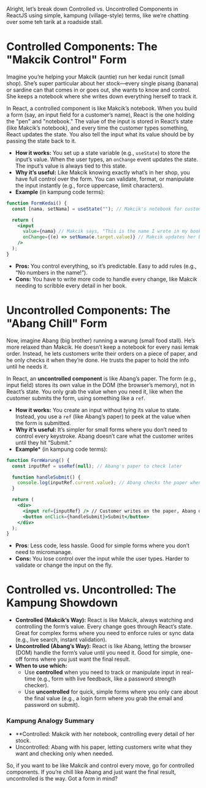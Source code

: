 Alright, let’s break down Controlled vs. Uncontrolled Components in ReactJS using simple, kampung (village-style) terms, like we’re chatting over some teh tarik at a roadside stall.

# Controlled Components: The "Makcik Control" Form
Imagine you’re helping your Makcik (auntie) run her kedai runcit (small shop). She’s super particular about her stock—every single pisang (banana) or sardine can that comes in or goes out, she wants to know and control. She keeps a notebook where she writes down everything herself to track it.

In React, a controlled component is like Makcik’s notebook. When you build a form (say, an input field for a customer’s name), React is the one holding the "pen" and "notebook." The value of the input is stored in React’s state (like Makcik’s notebook), and every time the customer types something, React updates the state. You also tell the input what its value should be by passing the state back to it.
* **How it works:** You set up a state variable (e.g., `useState`) to store the input’s value. When the user types, an `onChange` event updates the state. The input’s value is always tied to this state.
* **Why it’s useful:** Like Makcik knowing exactly what’s in her shop, you have full control over the form. You can validate, format, or manipulate the input instantly (e.g., force uppercase, limit characters).
* **Example** (in kampung code terms):
```jsx
function FormKedai() {
  const [nama, setNama] = useState(""); // Makcik's notebook for customer's name

  return (
    <input
      value={nama} // Makcik says, "This is the name I wrote in my book"
      onChange={(e) => setNama(e.target.value)} // Makcik updates her book when customer types
    />
  );
}
```
* **Pros:** You control everything, so it’s predictable. Easy to add rules (e.g., “No numbers in the name!”).
* **Cons:** You have to write more code to handle every change, like Makcik needing to scribble every detail in her book.

# Uncontrolled Components: The "Abang Chill" Form
Now, imagine Abang (big brother) running a warung (small food stall). He’s more relaxed than Makcik. He doesn’t keep a notebook for every nasi lemak order. Instead, he lets customers write their orders on a piece of paper, and he only checks it when they’re done. He trusts the paper to hold the info until he needs it.

In React, an **uncontrolled component** is like Abang’s paper. The form (e.g., input field) stores its own value in the DOM (the browser’s memory), not in React’s state. You only grab the value when you need it, like when the customer submits the form, using something like a `ref`.
* **How it works:** You create an input without tying its value to state. Instead, you use a `ref` (like Abang’s paper) to peek at the value when the form is submitted.
* **Why it’s useful:** It’s simpler for small forms where you don’t need to control every keystroke. Abang doesn’t care what the customer writes until they hit “Submit.”
* **Example*** (in kampung code terms):
```jsx
function FormWarung() {
  const inputRef = useRef(null); // Abang's paper to check later

  function handleSubmit() {
    console.log(inputRef.current.value); // Abang checks the paper when customer submits
  }

  return (
    <div>
      <input ref={inputRef} /> // Customer writes on the paper, Abang doesn't care yet
      <button onClick={handleSubmit}>Submit</button>
    </div>
  );
}
```
* **Pros**: Less code, less hassle. Good for simple forms where you don’t need to micromanage.
* **Cons:** You lose control over the input while the user types. Harder to validate or change the input on the fly.

# Controlled vs. Uncontrolled: The Kampung Showdown
* **Controlled (Makcik’s Way):** React is like Makcik, always watching and controlling the form’s value. Every change goes through React’s state. Great for complex forms where you need to enforce rules or sync data (e.g., live search, instant validation).
* **Uncontrolled (Abang’s Way):** React is like Abang, letting the browser (DOM) handle the form’s value until you need it. Good for simple, one-off forms where you just want the final result.
* **When to use which:**
  * Use **controlled** when you need to track or manipulate input in real-time (e.g., form with live feedback, like a password strength checker).
  * Use **uncontrolled** for quick, simple forms where you only care about the final value (e.g., a login form where you grab the email and password on submit).

### Kampung Analogy Summary
* **Controlled: Makcik with her notebook, controlling every detail of her stock.
* Uncontrolled: Abang with his paper, letting customers write what they want and checking only when needed.

So, if you want to be like Makcik and control every move, go for controlled components. If you’re chill like Abang and just want the final result, uncontrolled is the way. Got a form in mind?
